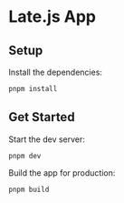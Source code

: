 # Late.js App

## Setup

Install the dependencies:

```bash
pnpm install
```

## Get Started

Start the dev server:

```
pnpm dev
```

Build the app for production:

```
pnpm build
```

